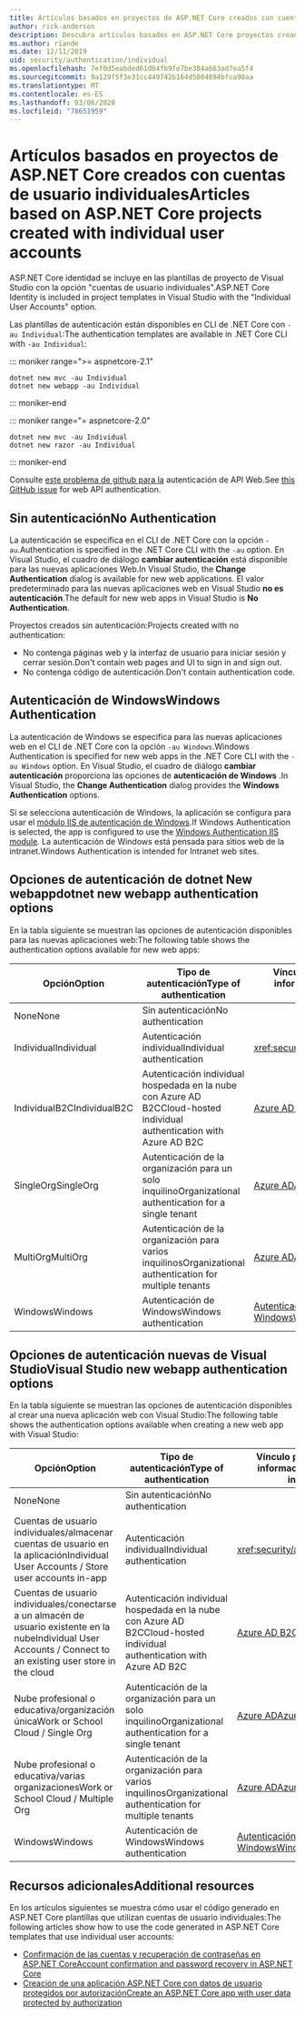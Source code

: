 ```yaml
---
title: Artículos basados en proyectos de ASP.NET Core creados con cuentas de usuario individuales
author: rick-anderson
description: Descubra artículos basados en ASP.NET Core proyectos creados con cuentas de usuario individuales.
ms.author: riande
ms.date: 12/11/2019
uid: security/authentication/individual
ms.openlocfilehash: 7ef0d5eabded61d04fb9fe7be384a663ad7ea5f4
ms.sourcegitcommit: 9a129f5f3e31cc449742b164d5004894bfca90aa
ms.translationtype: MT
ms.contentlocale: es-ES
ms.lasthandoff: 03/06/2020
ms.locfileid: "78651959"
---
```

# <a name="articles-based-on-aspnet-core-projects-created-with-individual-user-accounts"></a><span data-ttu-id="2df2c-103">Artículos basados en proyectos de ASP.NET Core creados con cuentas de usuario individuales</span><span class="sxs-lookup"><span data-stu-id="2df2c-103">Articles based on ASP.NET Core projects created with individual user accounts</span></span>

<span data-ttu-id="2df2c-104">ASP.NET Core identidad se incluye en las plantillas de proyecto de Visual Studio con la opción "cuentas de usuario individuales".</span><span class="sxs-lookup"><span data-stu-id="2df2c-104">ASP.NET Core Identity is included in project templates in Visual Studio with the "Individual User Accounts" option.</span></span>

<span data-ttu-id="2df2c-105">Las plantillas de autenticación están disponibles en CLI de .NET Core con `-au Individual`:</span><span class="sxs-lookup"><span data-stu-id="2df2c-105">The authentication templates are available in .NET Core CLI with `-au Individual`:</span></span>

::: moniker range=">= aspnetcore-2.1"

```dotnetcli
dotnet new mvc -au Individual
dotnet new webapp -au Individual
```

::: moniker-end

::: moniker range="= aspnetcore-2.0"

```dotnetcli
dotnet new mvc -au Individual
dotnet new razor -au Individual
```

::: moniker-end

<span data-ttu-id="2df2c-106">Consulte [este problema de github para la](https://github.com/dotnet/AspNetCore/issues/5833) autenticación de API Web.</span><span class="sxs-lookup"><span data-stu-id="2df2c-106">See [this GitHub issue](https://github.com/dotnet/AspNetCore/issues/5833) for web API authentication.</span></span>

<a name="no"></a>

## <a name="no-authentication"></a><span data-ttu-id="2df2c-107">Sin autenticación</span><span class="sxs-lookup"><span data-stu-id="2df2c-107">No Authentication</span></span>

<span data-ttu-id="2df2c-108">La autenticación se especifica en el CLI de .NET Core con la opción `-au`.</span><span class="sxs-lookup"><span data-stu-id="2df2c-108">Authentication is specified in the .NET Core CLI with the `-au` option.</span></span> <span data-ttu-id="2df2c-109">En Visual Studio, el cuadro de diálogo **cambiar autenticación** está disponible para las nuevas aplicaciones Web.</span><span class="sxs-lookup"><span data-stu-id="2df2c-109">In Visual Studio, the **Change Authentication** dialog is available for new web applications.</span></span> <span data-ttu-id="2df2c-110">El valor predeterminado para las nuevas aplicaciones web en Visual Studio **no es autenticación**.</span><span class="sxs-lookup"><span data-stu-id="2df2c-110">The default for new web apps in Visual Studio is **No Authentication**.</span></span>

<span data-ttu-id="2df2c-111">Proyectos creados sin autenticación:</span><span class="sxs-lookup"><span data-stu-id="2df2c-111">Projects created with no authentication:</span></span>

* <span data-ttu-id="2df2c-112">No contenga páginas web y la interfaz de usuario para iniciar sesión y cerrar sesión.</span><span class="sxs-lookup"><span data-stu-id="2df2c-112">Don't contain web pages and UI to sign in and sign out.</span></span>
* <span data-ttu-id="2df2c-113">No contenga código de autenticación.</span><span class="sxs-lookup"><span data-stu-id="2df2c-113">Don't contain authentication code.</span></span>

<a name="win"></a>

## <a name="windows-authentication"></a><span data-ttu-id="2df2c-114">Autenticación de Windows</span><span class="sxs-lookup"><span data-stu-id="2df2c-114">Windows Authentication</span></span>

<span data-ttu-id="2df2c-115">La autenticación de Windows se especifica para las nuevas aplicaciones web en el CLI de .NET Core con la opción `-au Windows`.</span><span class="sxs-lookup"><span data-stu-id="2df2c-115">Windows Authentication is specified for new web apps in the .NET Core CLI with the `-au Windows` option.</span></span> <span data-ttu-id="2df2c-116">En Visual Studio, el cuadro de diálogo **cambiar autenticación** proporciona las opciones de **autenticación de Windows** .</span><span class="sxs-lookup"><span data-stu-id="2df2c-116">In Visual Studio, the **Change Authentication** dialog provides the **Windows Authentication** options.</span></span>

<span data-ttu-id="2df2c-117">Si se selecciona autenticación de Windows, la aplicación se configura para usar el [módulo IIS de autenticación de Windows](xref:host-and-deploy/iis/modules).</span><span class="sxs-lookup"><span data-stu-id="2df2c-117">If Windows Authentication is selected, the app is configured to use the [Windows Authentication IIS module](xref:host-and-deploy/iis/modules).</span></span> <span data-ttu-id="2df2c-118">La autenticación de Windows está pensada para sitios web de la intranet.</span><span class="sxs-lookup"><span data-stu-id="2df2c-118">Windows Authentication is intended for Intranet web sites.</span></span>

## <a name="dotnet-new-webapp-authentication-options"></a><span data-ttu-id="2df2c-119">Opciones de autenticación de dotnet New webapp</span><span class="sxs-lookup"><span data-stu-id="2df2c-119">dotnet new webapp authentication options</span></span>

<span data-ttu-id="2df2c-120">En la tabla siguiente se muestran las opciones de autenticación disponibles para las nuevas aplicaciones web:</span><span class="sxs-lookup"><span data-stu-id="2df2c-120">The following table shows the authentication options available for new web apps:</span></span>

| <span data-ttu-id="2df2c-121">Opción</span><span class="sxs-lookup"><span data-stu-id="2df2c-121">Option</span></span> | <span data-ttu-id="2df2c-122">Tipo de autenticación</span><span class="sxs-lookup"><span data-stu-id="2df2c-122">Type of authentication</span></span> | <span data-ttu-id="2df2c-123">Vínculo para obtener más información</span><span class="sxs-lookup"><span data-stu-id="2df2c-123">Link for more information</span></span> |
 | ----------------- | ------------ | ---------- |
| <span data-ttu-id="2df2c-124">None</span><span class="sxs-lookup"><span data-stu-id="2df2c-124">None</span></span>            |  <span data-ttu-id="2df2c-125">Sin autenticación</span><span class="sxs-lookup"><span data-stu-id="2df2c-125">No authentication</span></span> | | 
| <span data-ttu-id="2df2c-126">Individual</span><span class="sxs-lookup"><span data-stu-id="2df2c-126">Individual</span></span>      |  <span data-ttu-id="2df2c-127">Autenticación individual</span><span class="sxs-lookup"><span data-stu-id="2df2c-127">Individual authentication</span></span> | <xref:security/authentication/identity>
| <span data-ttu-id="2df2c-128">IndividualB2C</span><span class="sxs-lookup"><span data-stu-id="2df2c-128">IndividualB2C</span></span>   |  <span data-ttu-id="2df2c-129">Autenticación individual hospedada en la nube con Azure AD B2C</span><span class="sxs-lookup"><span data-stu-id="2df2c-129">Cloud-hosted individual authentication with Azure AD B2C</span></span> | [<span data-ttu-id="2df2c-130">Azure AD B2C</span><span class="sxs-lookup"><span data-stu-id="2df2c-130">Azure AD B2C</span></span>](/azure/active-directory-b2c/) |
| <span data-ttu-id="2df2c-131">SingleOrg</span><span class="sxs-lookup"><span data-stu-id="2df2c-131">SingleOrg</span></span>       |  <span data-ttu-id="2df2c-132">Autenticación de la organización para un solo inquilino</span><span class="sxs-lookup"><span data-stu-id="2df2c-132">Organizational authentication for a single tenant</span></span> | [<span data-ttu-id="2df2c-133">Azure AD</span><span class="sxs-lookup"><span data-stu-id="2df2c-133">Azure AD</span></span>](/azure/active-directory/develop/quickstart-v2-aspnet-core-webapp) |
| <span data-ttu-id="2df2c-134">MultiOrg</span><span class="sxs-lookup"><span data-stu-id="2df2c-134">MultiOrg</span></span>        |  <span data-ttu-id="2df2c-135">Autenticación de la organización para varios inquilinos</span><span class="sxs-lookup"><span data-stu-id="2df2c-135">Organizational authentication for multiple tenants</span></span> | [<span data-ttu-id="2df2c-136">Azure AD</span><span class="sxs-lookup"><span data-stu-id="2df2c-136">Azure AD</span></span>](/azure/active-directory/develop/quickstart-v2-aspnet-core-webapp) |
| <span data-ttu-id="2df2c-137">Windows</span><span class="sxs-lookup"><span data-stu-id="2df2c-137">Windows</span></span>         |  <span data-ttu-id="2df2c-138">Autenticación de Windows</span><span class="sxs-lookup"><span data-stu-id="2df2c-138">Windows authentication</span></span> | [<span data-ttu-id="2df2c-139">Autenticación de Windows</span><span class="sxs-lookup"><span data-stu-id="2df2c-139">Windows Authentication</span></span>](xref:security/authentication/windowsauth)

## <a name="visual-studio-new-webapp-authentication-options"></a><span data-ttu-id="2df2c-140">Opciones de autenticación nuevas de Visual Studio</span><span class="sxs-lookup"><span data-stu-id="2df2c-140">Visual Studio new webapp authentication options</span></span>

<span data-ttu-id="2df2c-141">En la tabla siguiente se muestran las opciones de autenticación disponibles al crear una nueva aplicación web con Visual Studio:</span><span class="sxs-lookup"><span data-stu-id="2df2c-141">The following table shows the authentication options available when creating a new web app with Visual Studio:</span></span>

| <span data-ttu-id="2df2c-142">Opción</span><span class="sxs-lookup"><span data-stu-id="2df2c-142">Option</span></span> | <span data-ttu-id="2df2c-143">Tipo de autenticación</span><span class="sxs-lookup"><span data-stu-id="2df2c-143">Type of authentication</span></span> | <span data-ttu-id="2df2c-144">Vínculo para obtener más información</span><span class="sxs-lookup"><span data-stu-id="2df2c-144">Link for more information</span></span> |
 | ----------------- | ------------ | ---------- |
| <span data-ttu-id="2df2c-145">None</span><span class="sxs-lookup"><span data-stu-id="2df2c-145">None</span></span>            |  <span data-ttu-id="2df2c-146">Sin autenticación</span><span class="sxs-lookup"><span data-stu-id="2df2c-146">No authentication</span></span> | | 
| <span data-ttu-id="2df2c-147">Cuentas de usuario individuales/almacenar cuentas de usuario en la aplicación</span><span class="sxs-lookup"><span data-stu-id="2df2c-147">Individual User Accounts / Store user accounts in-app</span></span> |  <span data-ttu-id="2df2c-148">Autenticación individual</span><span class="sxs-lookup"><span data-stu-id="2df2c-148">Individual authentication</span></span> | <xref:security/authentication/identity> |
| <span data-ttu-id="2df2c-149">Cuentas de usuario individuales/conectarse a un almacén de usuario existente en la nube</span><span class="sxs-lookup"><span data-stu-id="2df2c-149">Individual User Accounts / Connect to an existing user store in the cloud</span></span> |  <span data-ttu-id="2df2c-150">Autenticación individual hospedada en la nube con Azure AD B2C</span><span class="sxs-lookup"><span data-stu-id="2df2c-150">Cloud-hosted individual authentication with Azure AD B2C</span></span> | [<span data-ttu-id="2df2c-151">Azure AD B2C</span><span class="sxs-lookup"><span data-stu-id="2df2c-151">Azure AD B2C</span></span>](/azure/active-directory-b2c/) |
| <span data-ttu-id="2df2c-152">Nube profesional o educativa/organización única</span><span class="sxs-lookup"><span data-stu-id="2df2c-152">Work or School Cloud / Single Org</span></span>  |  <span data-ttu-id="2df2c-153">Autenticación de la organización para un solo inquilino</span><span class="sxs-lookup"><span data-stu-id="2df2c-153">Organizational authentication for a single tenant</span></span> | [<span data-ttu-id="2df2c-154">Azure AD</span><span class="sxs-lookup"><span data-stu-id="2df2c-154">Azure AD</span></span>](/azure/active-directory/develop/quickstart-v2-aspnet-core-webapp) |
| <span data-ttu-id="2df2c-155">Nube profesional o educativa/varias organizaciones</span><span class="sxs-lookup"><span data-stu-id="2df2c-155">Work or School Cloud / Multiple Org</span></span> |  <span data-ttu-id="2df2c-156">Autenticación de la organización para varios inquilinos</span><span class="sxs-lookup"><span data-stu-id="2df2c-156">Organizational authentication for multiple tenants</span></span> | [<span data-ttu-id="2df2c-157">Azure AD</span><span class="sxs-lookup"><span data-stu-id="2df2c-157">Azure AD</span></span>](/azure/active-directory/develop/quickstart-v2-aspnet-core-webapp) |
| <span data-ttu-id="2df2c-158">Windows</span><span class="sxs-lookup"><span data-stu-id="2df2c-158">Windows</span></span>         |  <span data-ttu-id="2df2c-159">Autenticación de Windows</span><span class="sxs-lookup"><span data-stu-id="2df2c-159">Windows authentication</span></span> | [<span data-ttu-id="2df2c-160">Autenticación de Windows</span><span class="sxs-lookup"><span data-stu-id="2df2c-160">Windows Authentication</span></span>](xref:security/authentication/windowsauth)

## <a name="additional-resources"></a><span data-ttu-id="2df2c-161">Recursos adicionales</span><span class="sxs-lookup"><span data-stu-id="2df2c-161">Additional resources</span></span>

<span data-ttu-id="2df2c-162">En los artículos siguientes se muestra cómo usar el código generado en ASP.NET Core plantillas que utilizan cuentas de usuario individuales:</span><span class="sxs-lookup"><span data-stu-id="2df2c-162">The following articles show how to use the code generated in ASP.NET Core templates that use individual user accounts:</span></span>

* [<span data-ttu-id="2df2c-163">Confirmación de las cuentas y recuperación de contraseñas en ASP.NET Core</span><span class="sxs-lookup"><span data-stu-id="2df2c-163">Account confirmation and password recovery in ASP.NET Core</span></span>](xref:security/authentication/accconfirm)
* [<span data-ttu-id="2df2c-164">Creación de una aplicación ASP.NET Core con datos de usuario protegidos por autorización</span><span class="sxs-lookup"><span data-stu-id="2df2c-164">Create an ASP.NET Core app with user data protected by authorization</span></span>](xref:security/authorization/secure-data)
